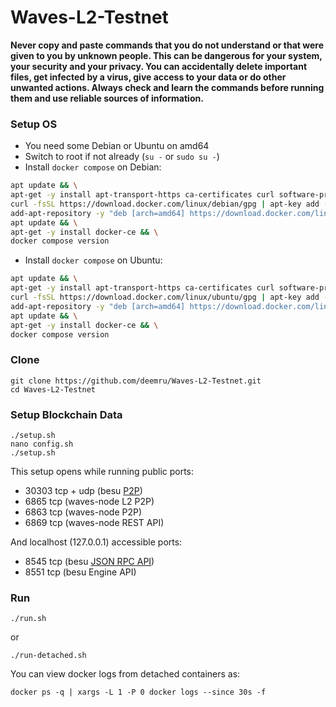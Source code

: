 # Waves-L2-Testnet

**Never copy and paste commands that you do not understand or that were given to you by unknown people. This can be dangerous for your system, your security and your privacy. You can accidentally delete important files, get infected by a virus, give access to your data or do other unwanted actions. Always check and learn the commands before running them and use reliable sources of information.**

### Setup OS

- You need some Debian or Ubuntu on amd64
- Switch to root if not already (`su -` or `sudo su -`)
- Install `docker compose` on Debian:
```bash
apt update && \
apt-get -y install apt-transport-https ca-certificates curl software-properties-common && \
curl -fsSL https://download.docker.com/linux/debian/gpg | apt-key add - && \
add-apt-repository -y "deb [arch=amd64] https://download.docker.com/linux/debian $(lsb_release -cs) stable" && \
apt update && \
apt-get -y install docker-ce && \
docker compose version
```
- Install `docker compose` on Ubuntu:
```bash
apt update && \
apt-get -y install apt-transport-https ca-certificates curl software-properties-common && \
curl -fsSL https://download.docker.com/linux/ubuntu/gpg | apt-key add - && \
add-apt-repository -y "deb [arch=amd64] https://download.docker.com/linux/ubuntu $(lsb_release -cs) stable" && \
apt update && \
apt-get -y install docker-ce && \
docker compose version
```

### Clone

```
git clone https://github.com/deemru/Waves-L2-Testnet.git
cd Waves-L2-Testnet
```

### Setup Blockchain Data

```
./setup.sh
nano config.sh
./setup.sh
```

This setup opens while running public ports:
- 30303 tcp + udp (besu [P2P](https://besu.hyperledger.org/public-networks/how-to/connect/configure-ports#p2p-networking))
- 6865 tcp (waves-node L2 P2P)
- 6863 tcp (waves-node P2P)
- 6869 tcp (waves-node REST API)

And localhost (127.0.0.1) accessible ports:
- 8545 tcp (besu [JSON RPC API](https://besu.hyperledger.org/public-networks/how-to/connect/configure-ports#json-rpc-api))
- 8551 tcp (besu Engine API)

### Run

```
./run.sh
```

or

```
./run-detached.sh
```

You can view docker logs from detached containers as:
```
docker ps -q | xargs -L 1 -P 0 docker logs --since 30s -f
```

